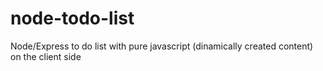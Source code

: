 # node-todo-list
Node/Express to do list with pure javascript (dinamically created content) on the client side
